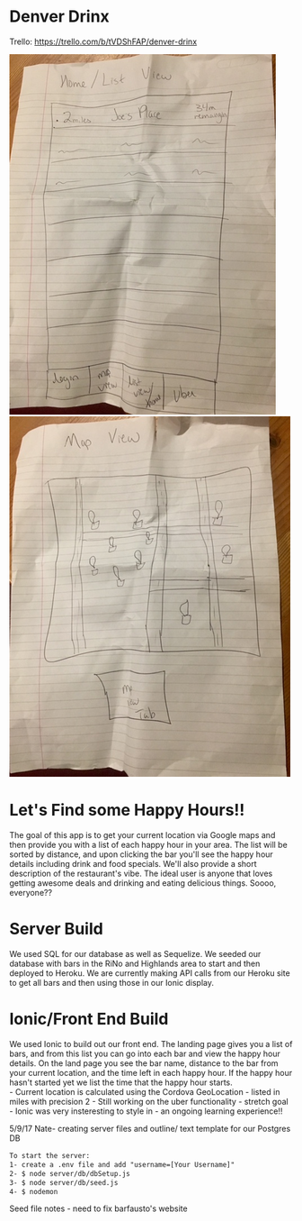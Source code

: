 # Denver Drinx

Trello:  https://trello.com/b/tVDShFAP/denver-drinx

![wireframe1](/wireframe/image2.JPG)
![wireframe2](/wireframe/image1.JPG)

# Let's Find some Happy Hours!!

The goal of this app is to get your current location via Google maps and then provide you with a list of each happy hour in your area.  The list will be sorted by distance, and upon clicking the bar you'll see the happy hour details including drink and food specials.  We'll also provide a short description of the restaurant's vibe.  The ideal user is anyone that loves getting awesome deals and drinking and eating delicious things.  Soooo, everyone?? 

# Server Build

We used SQL for our database as well as Sequelize.  We seeded our database with bars in the RiNo and Highlands area to start and then deployed to Heroku.  We are currently making API calls from our Heroku site to get all bars and then using those in our Ionic display.  

# Ionic/Front End Build

We used Ionic to build out our front end.  The landing page gives you a list of bars, and from this list you can go into each bar and view the happy hour details.  On the land page you see the bar name, distance to the bar from your current location, and the time left in each happy hour.  If the happy hour hasn't started yet we list the time that the happy hour starts.  
	- Current location is calculated using the Cordova GeoLocation - listed in miles with precision 2
	- Still working on the uber functionality - stretch goal
	- Ionic was very insteresting to style in - an ongoing learning experience!!


5/9/17
	Nate- creating server files and outline/ text template for our Postgres DB

	To start the server:
	1- create a .env file and add "username=[Your Username]"
	2- $ node server/db/dbSetup.js
	3- $ node server/db/seed.js
	4- $ nodemon
	
Seed file notes - need to fix barfausto's website
